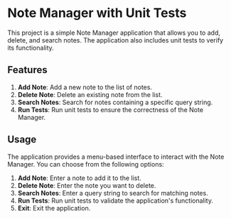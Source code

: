 # Note Manager with Unit Tests

This project is a simple Note Manager application that allows you to add, delete, and search notes. The application also includes unit tests to verify its functionality.

## Features

1. **Add Note**: Add a new note to the list of notes.
2. **Delete Note**: Delete an existing note from the list.
3. **Search Notes**: Search for notes containing a specific query string.
4. **Run Tests**: Run unit tests to ensure the correctness of the Note Manager.

## Usage

The application provides a menu-based interface to interact with the Note Manager. You can choose from the following options:

1. **Add Note**: Enter a note to add it to the list.
2. **Delete Note**: Enter the note you want to delete.
3. **Search Notes**: Enter a query string to search for matching notes.
4. **Run Tests**: Run unit tests to validate the application's functionality.
5. **Exit**: Exit the application.
